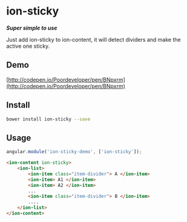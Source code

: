 # ion-sticky
***Super simple to use***

Just add ion-sticky to ion-content, it will detect dividers and make the active one sticky.

## Demo

[http://codepen.io/Poordeveloper/pen/BNpxrm](http://codepen.io/Poordeveloper/pen/BNpxrm)
## Install

```bash
bower install ion-sticky --save
```

## Usage

```javascript
angular.module('ion-sticky-demo', ['ion-sticky']);
```

```html
<ion-content ion-sticky>
    <ion-list>
        <ion-item class="item-divider"> A </ion-item>
        <ion-item> A1 </ion-item>
        <ion-item> A2 </ion-item>
        ...
        <ion-item class="item-divider"> B </ion-item>
        ....
    </ion-list>
</ion-content>
```
